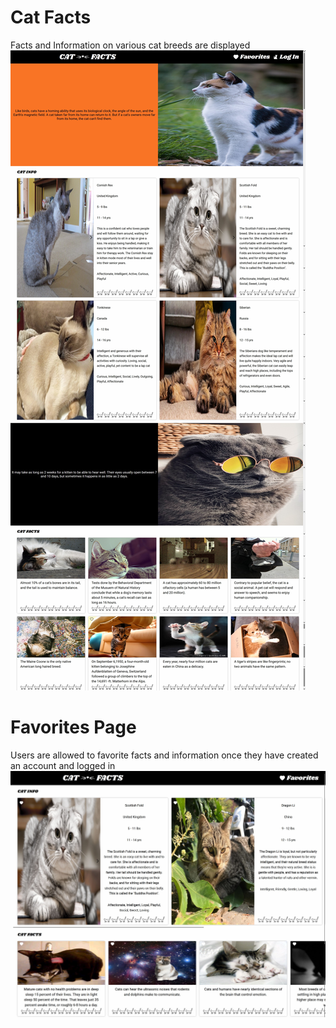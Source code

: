 # Cat Facts

Facts and Information on various cat breeds are displayed
![Cat Site](/WUAuKPo1NO.jpg?raw=true)

# Favorites Page

Users are allowed to favorite facts and information once they have created an account and logged in
![Cat Favorites](/Be27ORYknp.jpg?raw=true)
